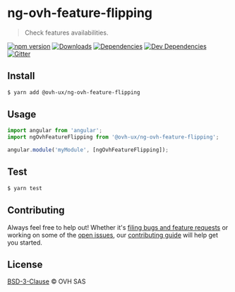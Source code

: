 # ng-ovh-feature-flipping

> Check features availabilities.

[![npm version](https://badgen.net/npm/v/@ovh-ux/ng-ovh-feature-flipping)](https://www.npmjs.com/package/@ovh-ux/ng-ovh-feature-flipping) [![Downloads](https://badgen.net/npm/dt/@ovh-ux/ng-ovh-feature-flipping)](https://npmjs.com/package/@ovh-ux/ng-ovh-feature-flipping) [![Dependencies](https://badgen.net/david/dep/ovh/manager/packages/components/ng-ovh-feature-flipping)](https://npmjs.com/package/@ovh-ux/ng-ovh-feature-flipping?activeTab=dependencies) [![Dev Dependencies](https://badgen.net/david/dev/ovh/manager/packages/components/ng-ovh-feature-flipping)](https://npmjs.com/package/@ovh-ux/ng-ovh-feature-flipping?activeTab=dependencies) [![Gitter](https://badgen.net/badge/gitter/ovh-ux/blue?icon=gitter)](https://gitter.im/ovh/ux)

## Install

```sh
$ yarn add @ovh-ux/ng-ovh-feature-flipping
```

## Usage

```js
import angular from 'angular';
import ngOvhFeatureFlipping from '@ovh-ux/ng-ovh-feature-flipping';

angular.module('myModule', [ngOvhFeatureFlipping]);
```

## Test

```sh
$ yarn test
```

## Contributing

Always feel free to help out! Whether it's [filing bugs and feature requests](https://github.com/ovh/manager/issues/new) or working on some of the [open issues](https://github.com/ovh/manager/issues), our [contributing guide](https://github.com/ovh/manager/blob/master/CONTRIBUTING.md) will help get you started.

## License

[BSD-3-Clause](LICENSE) © OVH SAS
